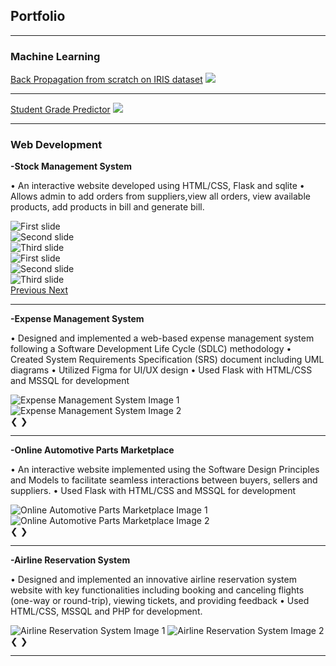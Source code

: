 ## Portfolio

---

### Machine Learning 

[Back Propagation from scratch on IRIS dataset](/project1)
<img src="images/IRIS.PNG"/>

---
[Student Grade Predictor](/project2)
<img src="images/predictor.PNG"/>

---

### Web Development

**-Stock Management System**

•	An interactive website developed using HTML/CSS, Flask and sqlite
•	Allows admin to add orders from suppliers,view all orders, view available products, add products in bill and generate bill.

<!-- Carousel for Portfolio -->
<div id="carouselExampleControls" class="carousel slide" data-ride="carousel">
  <div class="carousel-inner">
    <div class="carousel-item active">
      <img class="d-block w-100" src="images/stockManagement1.PNG" alt="First slide">
    </div>
    <div class="carousel-item">
      <img class="d-block w-100" src="images/stockManagement2.PNG" alt="Second slide">
    </div>
    <div class="carousel-item">
      <img class="d-block w-100" src="images/stockManagement3.PNG" alt="Third slide">
    </div>
      <div class="carousel-item active">
      <img class="d-block w-100" src="images/stockManagement4.PNG" alt="First slide">
    </div>
    <div class="carousel-item">
      <img class="d-block w-100" src="images/stockManagement5.PNG" alt="Second slide">
    </div>
    <div class="carousel-item">
      <img class="d-block w-100" src="images/stockManagement6.PNG" alt="Third slide">
    </div>
    <!-- Add more items as needed -->
  </div>
  <a class="carousel-control-prev" href="#carouselExampleControls" role="button" data-slide="prev">
    <span class="carousel-control-prev-icon" aria-hidden="true"></span>
    <span class="sr-only">Previous</span>
  </a>
  <a class="carousel-control-next" href="#carouselExampleControls" role="button" data-slide="next">
    <span class="carousel-control-next-icon" aria-hidden="true"></span>
    <span class="sr-only">Next</span>
  </a>
</div>
<!-- End Carousel -->


---
**-Expense Management System**

•	Designed and implemented a web-based expense management system following a Software Development Life Cycle (SDLC) methodology 
•	Created System Requirements Specification (SRS) document including UML diagrams
•	Utilized Figma for UI/UX design 
•	Used Flask with HTML/CSS and MSSQL for development

<!-- Carousel for Expense Management System -->
<div class="carousel">
    <div class="carousel-images">
        <img src="images/IRIS.PNG" alt="Expense Management System Image 1">
        <img src="images/IRIS.PNG" alt="Expense Management System Image 2">
        <!-- Add more images as needed -->
    </div>
    <a class="arrow left-arrow" onclick="moveSlide(-1)">&#10094;</a>
    <a class="arrow right-arrow" onclick="moveSlide(1)">&#10095;</a>
</div>

---
**-Online Automotive Parts Marketplace**

•	An interactive website implemented using the Software Design Principles and Models to facilitate seamless interactions between buyers, sellers and suppliers.
•	Used Flask with HTML/CSS and MSSQL for development

<!-- Carousel for Online Automotive Parts Marketplace -->
<div class="carousel">
    <div class="carousel-images">
        <img src="images/predictor.PNG" alt="Online Automotive Parts Marketplace Image 1">
        <img src="images/predictor.PNG" alt="Online Automotive Parts Marketplace Image 2">
        <!-- Add more images as needed -->
    </div>
    <a class="arrow left-arrow" onclick="moveSlide(-1)">&#10094;</a>
    <a class="arrow right-arrow" onclick="moveSlide(1)">&#10095;</a>
</div>

---
**-Airline Reservation System**

•	Designed and implemented an innovative airline reservation system website with key functionalities including booking and canceling flights (one-way or round-trip), viewing tickets, and providing feedback
•	Used HTML/CSS, MSSQL and PHP for development.

<!-- Carousel for Airline Reservation System -->
<div class="carousel">
    <div class="carousel-images">
        <img src="images/IRIS.PNG" alt="Airline Reservation System Image 1">
        <img src="images/IRIS.PNG" alt="Airline Reservation System Image 2">
        <!-- Add more images as needed -->
    </div>
    <a class="arrow left-arrow" onclick="moveSlide(-1)">&#10094;</a>
    <a class="arrow right-arrow" onclick="moveSlide(1)">&#10095;</a>
</div>

---

